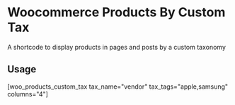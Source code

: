 # Woocommerce Products By Custom Tax
A shortcode to display products in pages and posts by a custom taxonomy

## Usage
[woo_products_custom_tax tax_name="vendor" tax_tags="apple,samsung" columns="4"]
